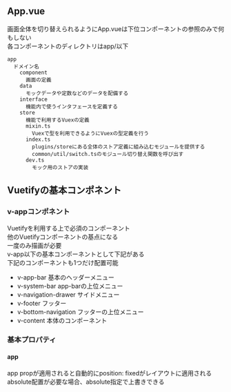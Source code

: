 ## App.vue

画面全体を切り替えられるようにApp.vueは下位コンポーネントの参照のみで何もしない  
各コンポーネントのディレクトリはapp/以下  
```
app
  ドメイン名
    component
      画面の定義
    data
      モックデータや定数などのデータを配備する
    interface
      機能内で使うインタフェースを定義する
    store
      機能で利用するVuexの定義
      mixin.ts
        Vuexで型を利用できるようにVuexの型定義を行う
      index.ts
        plugins/storeにある全体のストア定義に組み込むモジュールを提供する
        common/util/switch.tsのモジュール切り替え関数を呼び出す
      dev.ts
        モック用のストアの実装
```

## Vuetifyの基本コンポネント

### v-appコンポネント

Vuetifyを利用する上で必須のコンポーネント  
他のVuetifyコンポーネントの基点になる  
一度のみ描画が必要  
v-app以下の基本コンポーネントとして下記がある  
下記のコンポーネントも1つだけ配置可能
* v-app-bar 基本のヘッダーメニュー
* v-system-bar app-barの上位メニュー
* v-navigation-drawer サイドメニュー
* v-footer フッター
* v-bottom-navigation フッターの上位メニュー
* v-content 本体のコンポーネント

### 基本プロパティ

#### app
app propが適用されると自動的にposition: fixedがレイアウトに適用される  
absolute配置が必要な場合、absolute指定で上書きできる